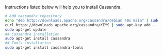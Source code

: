 Instructions listed below will help you to install Cassandra.

```bash
# Add cassandra repository
echo "deb http://downloads.apache.org/cassandra/debian 40x main" | sudo tee -a /etc/apt/sources.list.d/cassandra.sources.list
curl https://downloads.apache.org/cassandra/KEYS | sudo apt-key add -
sudo apt-get update
## Cassandra installation
sudo apt-get install cassandra
## Tools installation
sudo apt-get install cassandra-tools
```